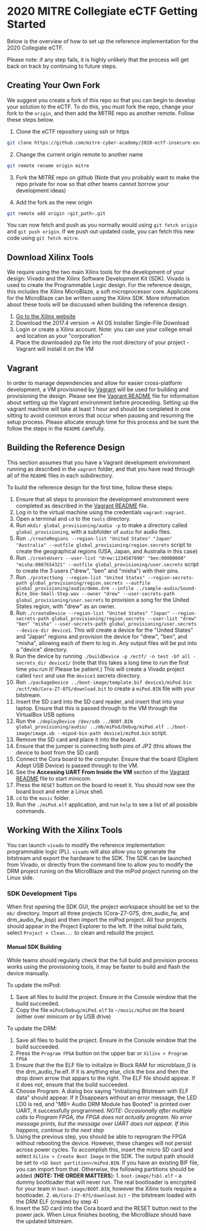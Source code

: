 # 2020 MITRE Collegiate eCTF Getting Started

Below is the overview of how to set up the reference implementation for the 2020 Collegiate eCTF.

Please note: if any step fails, it is highly unlikely that the process will get back on track by continuing to future steps.

## Creating Your Own Fork
We suggest you create a fork of this repo so that you can begin to develop
your solution to the eCTF. To do this, you must fork the repo, change your fork to the `origin`, and
then add the MITRE repo as another remote. Follow these steps below.

1. Clone the eCTF repository using ssh or https 
```bash
git clone https://github.com/mitre-cyber-academy/2020-ectf-insecure-example --recursive
``` 
2. Change the current origin remote to another name
```bash
git remote rename origin mitre
```

3. Fork the MITRE repo on github (Note that you probably want to make the repo private for now so
   that other teams cannot borrow your development ideas) 

4. Add the fork as the new origin
```bash
git remote add origin <git_path>.git
```

You can now fetch and push as you normally would using `git fetch origin` and `git push origin`.
If we push out updated code, you can fetch this new code using `git fetch mitre`.


## Download Xilinx Tools
We require using the two main Xilinx tools for the development of your
design: Vivado and the Xilinx Software Development Kit (SDK). Vivado is used to create the
Programmable Logic design. For the reference design, this includes the Xilinx MicroBlaze, a soft
microprocessor core. Applications for the MicroBlaze can be written using the Xilinx SDK. More
information about these tools will be discussed when building the reference design.

 1. [Go to the Xilinx website](https://www.xilinx.com/support/download/index.html/content/xilinx/en/downloadNav/vivado-design-tools/archive.html)
 2. Download the 2017.4 version -> All OS Installer Single-File Download
 3. Login or create a Xilinx account. Note: you can use your college email and location as your "corporation"
 4. Place the downloaded zip file into the root directory of your project - Vagrant will install it on the VM


## Vagrant
In order to manage dependencies and allow for easier cross-platform development, a VM provisioned by
[Vagrant](https://vagrantup.com) will be used for building and provisioning the design. Please see
the [Vagrant README](vagrant/README.md) file for information about setting up the Vagrant environment before
proceeding. Setting up the vagrant machine will take at least 1 hour and should be completed in one sitting
to avoid common errors that occur when pausing and resuming the setup process.
Please allocate enough time for this process and be sure the follow the steps in the `README`
carefully.


## Building the Reference Design
This section assumes that you have a Vagrant development
environment running as described in the `vagrant` folder, and that you have read through all of the
`README` files in each subdirectory.

To build the reference design for the first time, follow these steps:
1.  Ensure that all steps to provision the development environment were completed as described
    in the [Vagrant README](vagrant/README.md) file.
2.  Log in to the virtual machine using the credentials `vagrant:vagrant`.
3.  Open a terminal and `cd` to the `tools` directory.
4.  Run `mkdir global_provisioning/audio -p` to make a directory called `global_provisioning`, with a subfolder of `audio` for audio files.
5.  Run `./createRegions --region-list "United States" "Japan" "Australia" --outfile global_provisioning/region.secrets` script to create the geographical regions (USA, Japan, and Australia in this case)
6.  Run `./createUsers --user-list "drew:1234567890" "ben:00000000" "misha:0987654321" --outfile global_provisioning/user.secrets` script to create the 3 users ("drew", "ben" and "misha") with their pins.
7.  Run `./protectSong --region-list "United States" --region-secrets-path global_provisioning/region.secrets --outfile global_provisioning/audio/demo.drm --infile ../sample-audio/Sound-Bite_One-Small-Step.wav --owner "drew" --user-secrets-path global_provisioning/user.secrets` to provision a song for the United States region, with "drew" as an owner.
8.  Run `./createDevice --region-list "United States" "Japan" --region-secrets-path global_provisioning/region.secrets --user-list "drew" "ben" "misha" --user-secrets-path global_provisioning/user.secrets --device-dir device1`. This will create a device for the "United States" and "Japan" regions and provision the device for "drew", "ben", and "misha", allowing each of them to log in. Any output files will be put into a "device" directory.
9.  Run the device by running `./buildDevice -p /ectf/ -n test -bf all -secrets_dir device1/` (note that this takes a long time to run the first time you run it! Please be patient.) This will create a Vivado project called `test` and use the `device1` secrets directory.
10. Run `./packageDevice ../boot-image/template.bif device1/miPod.bin /ectf/mb/Cora-Z7-07S/download.bit` to create a `miPod.BIN` file with your bitstream.
11. Insert the SD card into the SD card reader, and insert that into your laptop.
    Ensure that this is passed through to the VM through the VirtualBox USB options
12. Run the `./deployDevice /dev/sdb ../BOOT.BIN global_provisioning/audio/ ../mb/miPod/Debug/miPod.elf ../boot-image/image.ub --mipod-bin-path device1/miPod.bin` script.
13. Remove the SD card and place it into the board.
14. Ensure that the jumper is connecting both pins of JP2 (this allows the device to boot from the SD card)
15. Connect the Cora board to the computer. Ensure that the board (Digilent Adept USB Device) is passed through to the VM.
16. See the **Accessing UART From Inside the VM** section of the [Vagrant README](vagrant/README.md) file to start minicom.
17. Press the `RESET` button on the board to reset it. You should now see the board boot and enter a Linux shell.
18. `cd` to the `music` folder.
19. Run the `./miPod.elf` application, and run `help` to see a list of all possible commands.


## Working With the Xilinx Tools
You can launch `vivado` to modify the reference implementation programmable logic (PL).
`vivado` will also allow you to generate the bitstream and export the hardware to the SDK.
The SDK can be launched from Vivado, or directly from the command line to allow you to modify
the DRM project runing on the MicroBlaze and the miPod project running on the Linux side.


### SDK Development Tips

When first opening the SDK GUI, the project workspace should be set to the `mb/` directory. Import
all three projects (Cora-Z7-07S, drm_audio_fw, and drm_audio_fw_bsp) and then import the miPod
project. All four projects should appear in the Project Explorer to the left. If the initial build
fails, select `Project > Clean...` to clean and rebuild the project.

#### Manual SDK Building
While teams should regularly check that the full build and provision process works using the
provisioning tools, it may be faster to build and flash the device manually. 

To update the miPod:
1. Save all files to build the project. Ensure in the Console window that the build succeeded.
2. Copy the file `miPod/Debug/miPod.elf` to `~/music/miPod` on the board (either over minicom or by USB drive)

To update the DRM:
1. Save all files to build the project. Ensure in the Console window that the build succeeded.
2. Press the `Program FPGA` button on the upper bar or `Xilinx > Program FPGA`
3. Ensure that the the ELF file to initialize in Block RAM for microblaze_0 is the drm_audio_fw.elf.
   If it is anything else, click the box and then the drop down arrow that appars to the right.
   The ELF file should appear. If it does not, ensure that the build succeeded.
4. Choose Program. A dialog box saying "Initializing Bitstream with ELF data" should appear. If it
   Disappears without an error message, the LED LD0 is red, and "MB> Audio DRM Module has Booted"
   is printed over UART, it successfully programmed.
   *NOTE: Occasionally after multiple calls to Program FPGA, the FPGA does not actually program.
   No error message prints, but the message over UART does not appear. If this happens, continue
   to the next step*
5. Using the previous step, you should be able to reprogram the FPGA without rebooting the device.
   However, these changes will not persist across power cycles. To accomplish this, insert the 
   micro SD card and select `Xilinx > Create Boot Image` in the SDK. The output path should be set to
   `<SD boot partition>/miPod.BIN`. If you have an existing BIF file, you can import from that.
   Otherwise, the following partitions should be added (**NOTE: THE ORDER MATTERS**):
       1. `boot-image/fsbl.elf` - a dummy bootloader that will never run. The real bootloader is
          encrypted for your team in `boot-image/BOOT.BIN`, however the Xilinx tools require a bootloader.
       2. `mb/Cora-Z7-07S/download.bit` - the bitstream loaded with the DRM ELF (created by step 4)
6. Insert the SD card into the Cora board and the RESET button next to the power jack. When Linux finishes
   booting, the MicroBlaze should have the updated bitstream.
